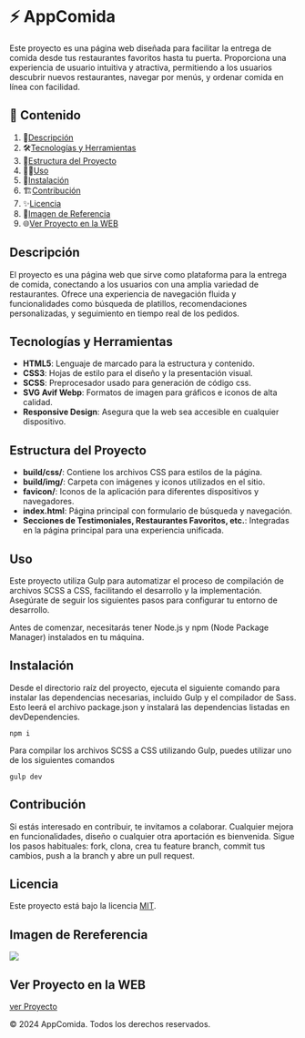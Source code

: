# ⚡️ AppComida

Este proyecto es una página web diseñada para facilitar la entrega de comida desde tus restaurantes favoritos hasta tu puerta. Proporciona una experiencia de usuario intuitiva y atractiva, permitiendo a los usuarios descubrir nuevos restaurantes, navegar por menús, y ordenar comida en línea con facilidad.

## 🎯 Contenido

1. 📝[Descripción](#descripción)
2. 🛠️[Tecnologías y Herramientas](#tecnologías-y-herramientas)
3. 🚀[Estructura del Proyecto](#estructura-del-proyecto)
4. 🧑‍💻[Uso](#uso)
5. 📌[Instalación](#instalación)
6. 🏗️[Contribución](#contribución)
7. ✨[Licencia](#licencia)
8. 🙈[Imagen de Referencia](#imagen-de-rereferencia)
9. 🌐[Ver Proyecto en la WEB](#ver-proyecto-en-la-web)

## Descripción

El proyecto es una página web que sirve como plataforma para la entrega de comida, conectando a los usuarios con una amplia variedad de restaurantes. Ofrece una experiencia de navegación fluida y funcionalidades como búsqueda de platillos, recomendaciones personalizadas, y seguimiento en tiempo real de los pedidos.

## Tecnologías y Herramientas

- **HTML5**: Lenguaje de marcado para la estructura y contenido.
- **CSS3**: Hojas de estilo para el diseño y la presentación visual.
- **SCSS**: Preprocesador usado para generación de código css.
- **SVG Avif Webp**: Formatos de imagen para gráficos e iconos de alta calidad.
- **Responsive Design**: Asegura que la web sea accesible en cualquier dispositivo.

## Estructura del Proyecto

- **build/css/**: Contiene los archivos CSS para estilos de la página.
- **build/img/**: Carpeta con imágenes y iconos utilizados en el sitio.
- **favicon/**: Iconos de la aplicación para diferentes dispositivos y navegadores.
- **index.html**: Página principal con formulario de búsqueda y navegación.
- **Secciones de Testimoniales, Restaurantes Favoritos, etc.**: Integradas en la página principal para una experiencia unificada.

## Uso

Este proyecto utiliza Gulp para automatizar el proceso de compilación de archivos SCSS a CSS, facilitando el desarrollo y la implementación. Asegúrate de seguir los siguientes pasos para configurar tu entorno de desarrollo.

Antes de comenzar, necesitarás tener Node.js y npm (Node Package Manager) instalados en tu máquina.

## Instalación

Desde el directorio raíz del proyecto, ejecuta el siguiente comando para instalar las dependencias necesarias, incluido Gulp y el compilador de Sass. Esto leerá el archivo package.json y instalará las dependencias listadas en devDependencies.

```
npm i
```

Para compilar los archivos SCSS a CSS utilizando Gulp, puedes utilizar uno de los siguientes comandos

```
gulp dev
```

## Contribución

Si estás interesado en contribuir, te invitamos a colaborar. Cualquier mejora en funcionalidades, diseño o cualquier otra aportación es bienvenida. Sigue los pasos habituales: fork, clona, crea tu feature branch, commit tus cambios, push a la branch y abre un pull request.

## Licencia

Este proyecto está bajo la licencia [MIT](https://opensource.org/licenses/MIT).

## Imagen de Rereferencia

![](https://i.postimg.cc/tg4HvqTF/app-Comida.png)

## Ver Proyecto en la WEB

[ver Proyecto](https://jmatochepascual.github.io/DeliveryApp/)

© 2024 AppComida. Todos los derechos reservados.
